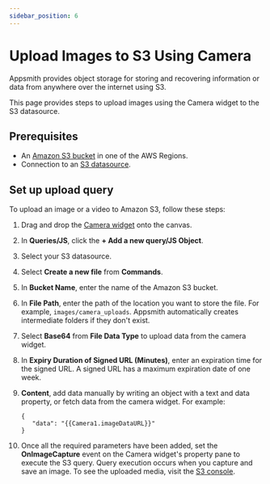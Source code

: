 ```yaml
---
sidebar_position: 6
---
```


# Upload Images to S3 Using Camera
Appsmith provides object storage for storing and recovering information or data from anywhere over the internet using S3.

This page provides steps to upload images using the Camera widget to the S3 datasource.

## Prerequisites
- An [Amazon S3 bucket](https://docs.aws.amazon.com/AmazonS3/latest/userguide/create-bucket-overview.html) in one of the AWS Regions.
- Connection to an [S3 datasource](https://docs.appsmith.com/connect-data/reference/querying-amazon-s3).

## Set up upload query
To upload an image or a video to Amazon S3, follow these steps:
1. Drag and drop the [Camera widget](/reference/widgets/camera) onto the canvas.
2. In **Queries/JS**, click the **+ Add a new query/JS Object**.
3. Select your S3 datasource.
4. Select **Create a new file** from **Commands**.
5. In **Bucket Name**, enter the name of the Amazon S3 bucket.
6. In **File Path**, enter the path of the location you want to store the file. For example, `images/camera_uploads`.
   Appsmith automatically creates intermediate folders if they don't exist.
7. Select **Base64** from **File Data Type** to upload data from the camera widget.
8. In **Expiry Duration of Signed URL (Minutes)**, enter an expiration time for the signed URL. A signed URL has a maximum expiration date of one week.
9. **Content**, add data manually by writing an object with a text and data property, or fetch data from the camera widget.
   For example:

     ```
     {
	    "data": "{{Camera1.imageDataURL}}"
     }
     ```
10. Once all the required parameters have been added, set the **OnImageCapture** event on the Camera widget's property pane to execute the S3 query.
    Query execution occurs when you capture and save an image.
    To see the uploaded media, visit the [S3 console](https://s3.console.aws.amazon.com/s3/home).
